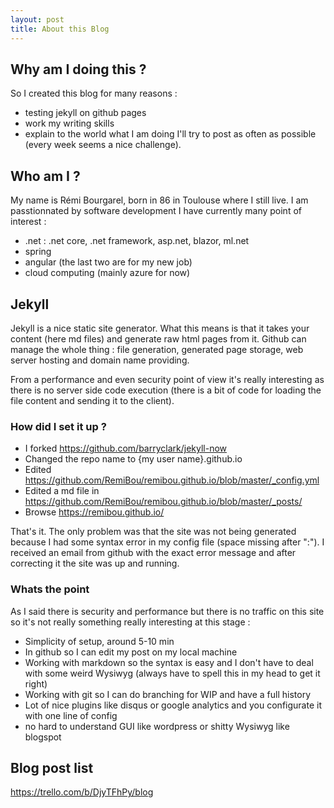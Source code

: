 ```yaml
---
layout: post
title: About this Blog
---
```

## Why am I doing this ?
So I created this blog for many reasons :
- testing jekyll on github pages
- work my writing skills
- explain to the world what I am doing
I'll try to post as often as possible (every week seems a nice challenge).

## Who am I ?
My name is Rémi Bourgarel, born in 86 in Toulouse where I still live. I am passtionnated by software development I have currently many point of interest :
- .net :  .net core, .net framework, asp.net, blazor, ml.net
- spring
- angular (the last two are for my new job)
- cloud computing (mainly azure for now)

## Jekyll

Jekyll is a nice static site generator. What this means is that it takes your content (here md files) and generate raw html pages from it. Github can manage the whole thing : file generation, generated page storage, web server hosting and domain name providing.

From a performance and even security point of view it's really interesting as there is no server side code execution (there is a bit of code for loading the file content and sending it to the client).

### How did I set it up ?
- I forked https://github.com/barryclark/jekyll-now 
- Changed the repo name to {my user name}.github.io
- Edited https://github.com/RemiBou/remibou.github.io/blob/master/_config.yml
- Edited a md file in https://github.com/RemiBou/remibou.github.io/blob/master/_posts/
- Browse https://remibou.github.io/

That's it. The only problem was that the site was not being generated because I had some syntax error in my config file (space missing after ":"). I received an email from github with the exact error message and after correcting it the site was up and running.

### Whats the point
As I said there is security and performance but there is no traffic on this site so it's not really something really interesting at this stage : 
- Simplicity of setup, around 5-10 min
- In github so I can edit my post on my local machine
- Working with markdown so the syntax is easy and I don't have to deal with some weird Wysiwyg (always have to spell this in my head to get it right)
- Working with git so I can do branching for WIP and have a full history
- Lot of nice plugins like disqus or google analytics and you configurate it with one line of config
- no hard to understand GUI like wordpress or shitty Wysiwyg like blogspot

## Blog post list
https://trello.com/b/DjyTFhPy/blog
